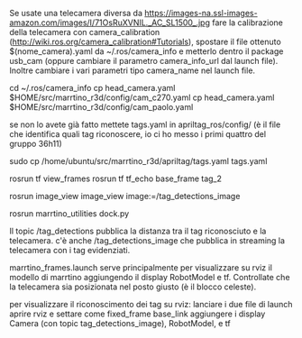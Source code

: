 Se usate una telecamera diversa da https://images-na.ssl-images-amazon.com/images/I/71OsRuXVNIL._AC_SL1500_.jpg fare la calibrazione della telecamera con camera_calibration (http://wiki.ros.org/camera_calibration#Tutorials), spostare il file ottenuto $(nome_camera).yaml da ~/.ros/camera_info e metterlo dentro il package usb_cam (oppure cambiare il parametro camera_info_url dal launch file). Inoltre cambiare i vari parametri tipo camera_name nel launch file. 

cd ~/.ros/camera_info 
cp head_camera.yaml $HOME/src/marrtino_r3d/config/cam_c270.yaml
cp head_camera.yaml $HOME/src/marrtino_r3d/config/cam_paolo.yaml

se non lo avete già fatto mettete tags.yaml in apriltag_ros/config/ (è il file che identifica quali tag riconoscere, io ci ho messo i primi quattro del gruppo 36h11)

sudo cp /home/ubuntu/src/marrtino_r3d/apriltag/tags.yaml tags.yaml  



rosrun tf view_frames
rosrun tf tf_echo base_frame tag_2


rosrun image_view image_view image:=/tag_detections_image

rosrun marrtino_utilities dock.py 


Il topic /tag_detections pubblica la distanza tra il tag riconosciuto e la telecamera. c'è anche /tag_detections_image che pubblica in streaming la telecamera con i tag evidenziati.

marrtino_frames.launch serve principalmente per visualizzare su rviz il modello di marrtino aggiungendo il display RobotModel e tf. Controllate che la telecamera sia posizionata nel posto giusto (è il blocco celeste).

per visualizzare il riconoscimento dei tag su rviz:
  lanciare i due file di launch
  aprire rviz e settare come fixed_frame base_link
  aggiungere i display Camera (con topic tag_detections_image), RobotModel, e tf
